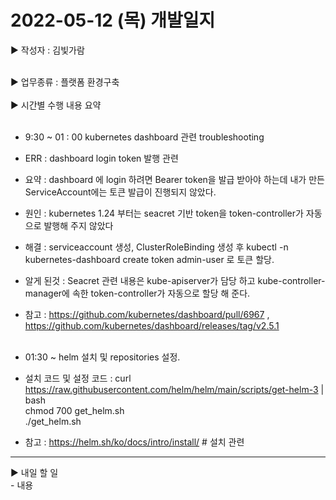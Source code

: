 <h1>2022-05-12 (목) 개발일지</h1>

▶ 작성자 : 김빛가람<br><br>

▶ 업무종류 : 플랫폼 환경구축 <br><br>
▶ 시간별 수행 내용 요약 <br><br>
  - 9:30 ~ 01 : 00 kubernetes dashboard 관련 troubleshooting
  - ERR : dashboard login token 발행 관련
  - 요약 : dashboard 에 login 하려면 Bearer token을 발급 받아야 하는데 내가 만든 ServiceAccount에는 토큰 발급이 진행되지 않았다.
  - 원인 : kubernetes 1.24 부터는 seacret 기반 token을 token-controller가 자동으로 발행해 주지 않았다
  - 해결 : serviceaccount 생성, ClusterRoleBinding 생성 후 kubectl -n kubernetes-dashboard create token admin-user 로 토큰 할당.
  - 알게 된것 : Seacret 관련 내용은 kube-apiserver가 담당 하고 kube-controller-manager에 속한 token-controller가 자동으로 할당 해 준다.
  - 참고 : https://github.com/kubernetes/dashboard/pull/6967 , https://github.com/kubernetes/dashboard/releases/tag/v2.5.1 <br><br>

  - 01:30 ~ helm 설치 및 repositories 설정.
  - 설치 코드 및 설정 코드 :
                curl https://raw.githubusercontent.com/helm/helm/main/scripts/get-helm-3 | bash <br>
                chmod 700 get_helm.sh <br>
                ./get_helm.sh <br>
  - 참고 : https://helm.sh/ko/docs/intro/install/    # 설치 관련
<hr>
▶ 내일 할 일<br>
- 내용

